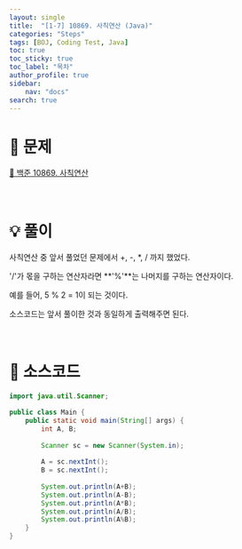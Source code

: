```yaml
---
layout: single
title:  "[1-7] 10869. 사칙연산 (Java)"
categories: "Steps"
tags: [BOJ, Coding Test, Java]
toc: true
toc_sticky: true
toc_label: "목차"
author_profile: true
sidebar:
    nav: "docs"
search: true
---
```


# 🔎 문제

[🔗 백준 10869. 사칙연산](https://www.acmicpc.net/problem/10869)
<br/><br/><br/>

# 💡 풀이
사칙연산 중 앞서 풀었던 문제에서 +, -, *, / 까지 했었다.

'/'가 몫을 구하는 연산자라면 **'%'**는 나머지를 구하는 연산자이다.

예를 들어, 5 % 2 = 1이 되는 것이다.

소스코드는 앞서 풀이한 것과 동일하게 출력해주면 된다.
<br/><br/><br/>

# 📃 소스코드

```java
import java.util.Scanner;

public class Main {
    public static void main(String[] args) {
        int A, B;
        
        Scanner sc = new Scanner(System.in);
        
        A = sc.nextInt();
        B = sc.nextInt();
        
        System.out.println(A+B);
        System.out.println(A-B);
        System.out.println(A*B);
        System.out.println(A/B);
        System.out.println(A%B);
    }
}
```